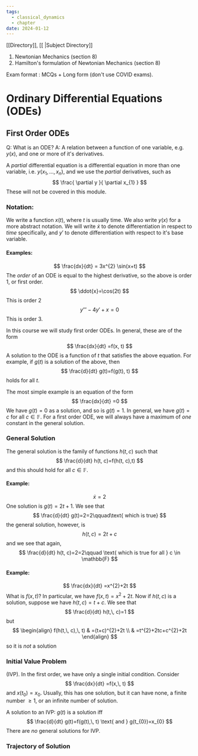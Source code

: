```yaml
---
tags:
  - classical_dynamics
  - chapter
date: 2024-01-12
---
```

[[Directory]], [[ |Subject Directory]]
1. Newtonian Mechanics (section 8)
2. Hamilton's formulation of Newtonian Mechanics (section 8)

Exam format : MCQs + Long form (don't use COVID exams). 

# Ordinary Differential Equations (ODEs)
## First Order ODEs
Q: What is an ODE? 
A: A relation between a function of one variable, e.g. ${} y(x) {}$, and one or more of it's derivatives.

A *partial* differential equation is a differential equation in more than one variable, i.e. ${} y(x_{1},\,\dots,\,x_{n}) {}$, and we use the *partial* derivatives, such as
$$
\frac{ \partial y }{ \partial x_{1} } 
$$
These will not be covered in this module.
### Notation:
We write a function ${} x(t)$, where $t$ is usually time. We also write ${} y(x)$ for a more abstract notation. We will write ${} \dot{x} {}$ to denote differentiation in respect to *time* specifically, and $y' {}$ to denote differentiation with respect to it's base variable.

#### Examples:
$$
\frac{dx}{dt}  = 3x^{2} \sin(x+t)
$$
The *order* of an ODE is equal to the highest derivative, so the above is order 1, or first order. 
$$
\ddot{x}=\cos(2t)
$$
This is order 2
$${} y'''-4y'+x=0 {}$$
This is order 3.

In this course we will study first order ODEs. In general, these are of the form
$$
\frac{dx}{dt} =f(x, t)
$$
A solution to the ODE is a function of $t$ that satisfies the above equation. For example, if ${} g(t)$ is a solution of the above, then 
$$
\frac{d}{dt} g(t)=f(g(t), t)
$$
holds for all $t {}$.

The most simple example is an equation of the form
$$
\frac{dx}{dt} =0
$$
We have ${} g(t)=0 {}$ as a solution, and so is ${} g(t)=1 {}$. In general, we have ${} g(t)=c {}$ for all ${} c \in \mathbb{F} {}$. For a first order ODE, we will always have a maximum of *one* constant in the general solution.
### General Solution
The general solution is the family of functions ${} h(t, c) {}$ such that 
$$
\frac{d}{dt} h(t, c)=f(h(t, c),t)
$$
and this should hold for all ${} c \in \mathbb{F} {}$.
#### Example:
$${} \dot{x}=2 {}$$
One solution is ${} g(t)=2t+1 {}$. We see that
$$
\frac{d}{dt} g(t)=2=2\qquad\text{ which is true}
$$
the general solution, however, is
$$
h(t,\, c)=2t+c
$$
and we see that again, 
$$
\frac{d}{dt} h(t, c)=2=2\qquad \text{ which is true for all } c \in \mathbb{F}
$$
#### Example:
$$
\frac{dx}{dt} =x^{2}+2t
$$
What is ${} f(x, t) {}$? In particular, we have ${} f(x,\, t)=x^{2}+2t {}$. Now if ${} h(t,\, c) {}$ is a solution, suppose we have ${} h(t,\, c)=t+c {}$. We see that 
$$
\frac{d}{dt} h(t,\, c)=1
$$
but
$$
\begin{align}
 f(h(t,\, c),\, t) & =(t+c)^{2}+2t  \\
  & =t^{2}+2tc+c^{2}+2t
 \end{align}
$$
so it is *not* a solution
### Initial Value Problem
(IVP). In the first order, we have only a single initial condition. Consider
$$
\frac{dx}{dt} =f(x,\, t)
$$
and ${} x(t_{0})=x_{0} {}$. Usually, this has one solution, but it can have none, a finite number $\geq 1$, or an infinite number of solution.

A solution to an IVP:
${} g(t)$ is a solution iff 
$$
\frac{d}{dt} g(t)=f(g(t),\, t) \text{ and } g(t_{0})=x_{0}
$$
There are *no* general solutions for IVP.
### Trajectory of Solution
